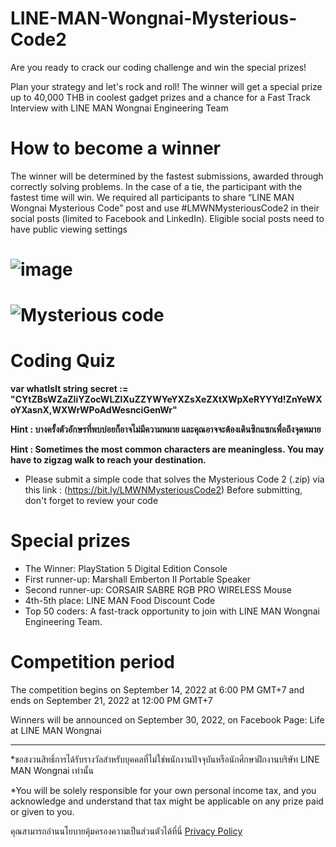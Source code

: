 # LINE-MAN-Wongnai-Mysterious-Code2
Are you ready to crack our coding challenge and win the special prizes!


Plan your strategy and let's rock and roll! The winner will get a special prize up to 40,000 THB in coolest gadget prizes and a chance for a Fast Track Interview with LINE MAN Wongnai Engineering Team


# How to become a winner
The winner will be determined by the fastest submissions, awarded through correctly solving problems. In the case of a tie, the participant with the fastest time will win. We required all participants to share “LINE MAN Wongnai Mysterious Code” post and use #LMWNMysteriousCode2 in their social posts (limited to Facebook and LinkedIn). Eligible social posts need to have public viewing settings


# ![image](https://user-images.githubusercontent.com/108649272/187173421-c427b12d-5bcd-460f-9cf4-c2b878386cc7.png)
# ![Mysterious code](https://user-images.githubusercontent.com/108649272/189874044-2849de7a-acff-4a3e-b2ef-7d2d685c5b71.jpg)


# Coding Quiz


**var whatIsIt string**
**secret := "CYtZBsWZaZliYZocWLZlXuZZYWYeYXZsXeZXtXWpXeRYYYd!ZnYeWXoYXasnX,WXWrWPoAdWesnciGenWr"**

**Hint : บางครั้งตัวอักษรที่พบบ่อยก็อาจไม่มีความหมาย และคุณอาจจะต้องเดินซิกแซกเพื่อถึงจุดหมาย**

**Hint : Sometimes the most common characters are meaningless.  You may have to zigzag walk to reach your destination.**

- Please submit a simple code that solves the Mysterious Code 2 (.zip) via this link : (https://bit.ly/LMWNMysteriousCode2) 
Before submitting, don't forget to review your code


# Special prizes

- The Winner:              PlayStation 5 Digital Edition Console 
- First runner-up:        Marshall Emberton II Portable Speaker
- Second runner-up:   CORSAIR SABRE RGB PRO WIRELESS Mouse
- 4th-5th place:           LINE MAN Food Discount Code
- Top 50 coders:         A fast-track opportunity to join with LINE MAN Wongnai Engineering Team.


# Competition period

The competition begins on September 14, 2022 at 6:00 PM GMT+7 and ends on September 21, 2022 at 12:00 PM GMT+7  


Winners will be announced on September 30, 2022, on Facebook Page: Life at LINE MAN Wongnai 



--------

*ขอสงวนสิทธิ์การได้รับรางวัลสำหรับบุคคลที่ไม่ใช่พนักงานปัจจุบันหรือนักศึกษาฝึกงานบริษัท LINE MAN Wongnai เท่านั้น

*You will be solely responsible for your own personal income tax, and you acknowledge and understand that tax might be applicable on any prize paid or given to you. 


คุณสามารถอ่านนโยบายคุ้มครองความเป็นส่วนตัวได้ที่นี่ [Privacy Policy](https://drive.google.com/file/d/1Dpz7qocMKSZXdY2zIMXixd-dQLyI5ADa/view)




